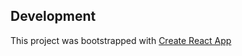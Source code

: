 ## Development
This project was bootstrapped with [Create React App](docs/dev/create-react-app.md) 
